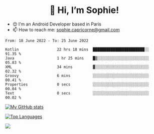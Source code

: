<h1 align="center"> 👋 Hi, I’m Sophie! </h1>  

- 😊 I’m an Android Developer based in Paris
- 📫 How to reach me: sophie.capricorne@gmail.com


<!--START_SECTION:waka-->

```text
From: 18 June 2022 - To: 25 June 2022

Kotlin                 22 hrs 18 mins  ███████████████████████░░   91.35 %
Java                   1 hr 25 mins    █▒░░░░░░░░░░░░░░░░░░░░░░░   05.83 %
XML                    34 mins         ▓░░░░░░░░░░░░░░░░░░░░░░░░   02.32 %
Groovy                 6 mins          ░░░░░░░░░░░░░░░░░░░░░░░░░   00.41 %
Properties             0 secs          ░░░░░░░░░░░░░░░░░░░░░░░░░   00.04 %
Text                   0 secs          ░░░░░░░░░░░░░░░░░░░░░░░░░   00.02 %
```

<!--END_SECTION:waka-->

[![My GitHub stats](https://github-readme-stats.vercel.app/api?username=sophicapri&show_icons=true&theme=buefy)](https://github.com/anuraghazra/github-readme-stats)

[![Top Languages](https://github-readme-stats.vercel.app/api/top-langs/?username=sophicapri&langs_count=2&layout=compact)](https://github.com/anuraghazra/github-readme-stats)

![](https://github-readme-streak-stats.herokuapp.com/?user=sophicapri)
